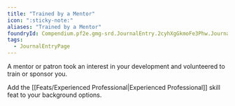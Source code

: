 ```yaml
---
title: "Trained by a Mentor"
icon: ":sticky-note:"
aliases: "Trained by a Mentor"
foundryId: Compendium.pf2e.gmg-srd.JournalEntry.2cyhXgGkmoFe3Phw.JournalEntryPage.drOfFLUS2jNTW5hV
tags:
  - JournalEntryPage
---
```

A mentor or patron took an interest in your development and volunteered to train or sponsor you.

Add the [[Feats/Experienced Professional|Experienced Professional]] skill feat to your background options.